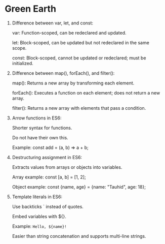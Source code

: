 # Green Earth

1. Difference between var, let, and const:

   var: Function-scoped, can be redeclared and updated.

   let: Block-scoped, can be updated but not redeclared in the same scope.

   const: Block-scoped, cannot be updated or redeclared; must be initialized.

2. Difference between map(), forEach(), and filter():

   map(): Returns a new array by transforming each element.

   forEach(): Executes a function on each element; does not return a new array.

   filter(): Returns a new array with elements that pass a condition.

3. Arrow functions in ES6:

   Shorter syntax for functions.

   Do not have their own this.

   Example: const add = (a, b) => a + b;

4. Destructuring assignment in ES6:

   Extracts values from arrays or objects into variables.

   Array example: const [a, b] = [1, 2];

   Object example: const {name, age} = {name: "Tauhid", age: 18};

5. Template literals in ES6:

   Use backticks ` instead of quotes.

   Embed variables with ${}.

   Example: `Hello, ${name}!`

   Easier than string concatenation and supports multi-line strings.
